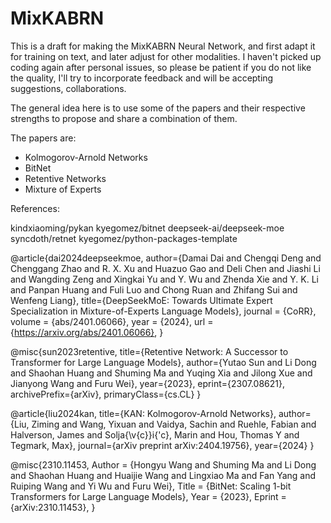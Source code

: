 # MixKABRN
This is a draft for making the MixKABRN Neural Network, and first adapt it for training on text, and later adjust for other modalities.
I haven't picked up coding again after personal issues, so please be patient if you do not like the quality, I'll try to incorporate feedback and will be accepting suggestions, collaborations.

The general idea here is to use some of the papers and their respective strengths to propose and share a combination of them.

The papers are:
- Kolmogorov-Arnold Networks
- BitNet
- Retentive Networks
- Mixture of Experts

References:

kindxiaoming/pykan
kyegomez/bitnet
deepseek-ai/deepseek-moe
syncdoth/retnet
kyegomez/python-packages-template


@article{dai2024deepseekmoe,
  author={Damai Dai and Chengqi Deng and Chenggang Zhao and R. X. Xu and Huazuo Gao and Deli Chen and Jiashi Li and Wangding Zeng and Xingkai Yu and Y. Wu and Zhenda Xie and Y. K. Li and Panpan Huang and Fuli Luo and Chong Ruan and Zhifang Sui and Wenfeng Liang},
  title={DeepSeekMoE: Towards Ultimate Expert Specialization in Mixture-of-Experts Language Models}, 
  journal   = {CoRR},
  volume    = {abs/2401.06066},
  year      = {2024},
  url       = {https://arxiv.org/abs/2401.06066},
}

@misc{sun2023retentive,
      title={Retentive Network: A Successor to Transformer for Large Language Models}, 
      author={Yutao Sun and Li Dong and Shaohan Huang and Shuming Ma and Yuqing Xia and Jilong Xue and Jianyong Wang and Furu Wei},
      year={2023},
      eprint={2307.08621},
      archivePrefix={arXiv},
      primaryClass={cs.CL}
}

@article{liu2024kan,
  title={KAN: Kolmogorov-Arnold Networks},
  author={Liu, Ziming and Wang, Yixuan and Vaidya, Sachin and Ruehle, Fabian and Halverson, James and Solja{\v{c}}i{\'c}, Marin and Hou, Thomas Y and Tegmark, Max},
  journal={arXiv preprint arXiv:2404.19756},
  year={2024}
}

@misc{2310.11453,
Author = {Hongyu Wang and Shuming Ma and Li Dong and Shaohan Huang and Huaijie Wang and Lingxiao Ma and Fan Yang and Ruiping Wang and Yi Wu and Furu Wei},
Title = {BitNet: Scaling 1-bit Transformers for Large Language Models},
Year = {2023},
Eprint = {arXiv:2310.11453},
}
